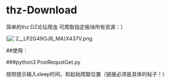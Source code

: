 # thz-Download
简单的thz DZ论坛爬虫  可爬取指定板块所有资源：）


[![`2__LP2G49OJ8_[MA}X437V.png](https://i.loli.net/2019/06/24/5d10a24448c4632642.png)](https://i.loli.net/2019/06/24/5d10a24448c4632642.png)


##使用：

###python3 PostRequstGet.py 

按照提示输入sleep时间，和起始爬取位置（链接必须是具体的帖子！）
